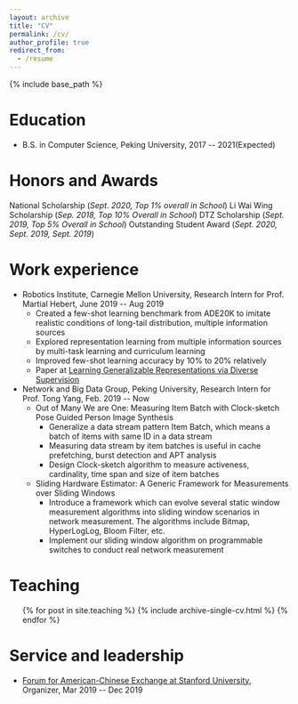 ```yaml
---
layout: archive
title: "CV"
permalink: /cv/
author_profile: true
redirect_from:
  - /resume
---
```


{% include base_path %}

Education
======
* B.S. in Computer Science, Peking University,  2017 -- 2021(Expected)

Honors and Awards
======
National Scholarship (<i>Sept. 2020, Top 1% overall in School</i>)
Li Wai Wing Scholarship (<i>Sep. 2018, Top 10% Overall in School</i>)
DTZ Scholarship (<i>Sept. 2019, Top 5% Overall in School</i>)
Outstanding Student Award (<i>Sept. 2020, Sept. 2019, Sept. 2019</i>)


Work experience
======
* Robotics Institute, Carnegie Mellon University, Research Intern for Prof. Martial Hebert, June 2019 -- Aug 2019
  * Created a few-shot learning benchmark from ADE20K to imitate realistic conditions of long-tail distribution, multiple information sources
  * Explored representation learning from multiple information sources by multi-task learning and curriculum learning
  * Improved few-shot learning accuracy by 10% to 20% relatively
  * Paper at [Learning Generalizable Representations via Diverse Supervision](https://arxiv.org/abs/1911.12911)
* Network and Big Data Group, Peking University, Research Intern for Prof. Tong Yang, Feb. 2019 -- Now
  * Out of Many We are One: Measuring Item Batch with Clock-sketch Pose Guided Person Image Synthesis
    * Generalize a data stream pattern Item Batch, which means a batch of items with same ID in a data stream
    * Measuring data stream by item batches is useful in cache prefetching, burst detection and APT analysis
    * Design Clock-sketch algorithm to measure activeness, cardinality, time span and size of item batches
  * Sliding Hardware Estimator: A Generic Framework for Measurements over Sliding Windows
    * Introduce a framework which can evolve several static window measurement algorithms into sliding window scenarios in network measurement. The algorithms include Bitmap, HyperLogLog, Bloom Filter, etc.
    * Implement our sliding window algorithm on programmable switches to conduct real network measurement


Teaching
======
  <ul>{% for post in site.teaching %}
    {% include archive-single-cv.html %}
  {% endfor %}</ul>
  
Service and leadership
======
* [Forum for American-Chinese Exchange at Stanford University](https://faces.stanford.edu/), Organizer, Mar 2019 -- Dec 2019
